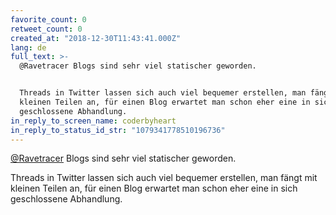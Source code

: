 ```yaml
---
favorite_count: 0
retweet_count: 0
created_at: "2018-12-30T11:43:41.000Z"
lang: de
full_text: >-
  @Ravetracer Blogs sind sehr viel statischer geworden. 


  Threads in Twitter lassen sich auch viel bequemer erstellen, man fängt mit
  kleinen Teilen an, für einen Blog erwartet man schon eher eine in sich
  geschlossene Abhandlung.
in_reply_to_screen_name: coderbyheart
in_reply_to_status_id_str: "1079341778510196736"
---
```


[@Ravetracer](https://twitter.com/Ravetracer) Blogs sind sehr viel statischer
geworden.

Threads in Twitter lassen sich auch viel bequemer erstellen, man fängt mit
kleinen Teilen an, für einen Blog erwartet man schon eher eine in sich
geschlossene Abhandlung.
